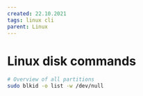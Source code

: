 ```yaml
---
created: 22.10.2021
tags: linux cli
parent: Linux
---
```


# Linux disk commands

```bash
# Overview of all partitions
sudo blkid -o list -w /dev/null 
```
